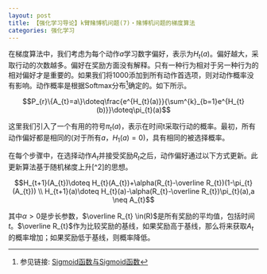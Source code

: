 ```yaml
---
layout: post
title: 【强化学习导论】k臂赌博机问题(7)・赌博机问题的梯度算法
categories: 强化学习
---
```


在梯度算法中，我们考虑为每个动作$a$学习数字偏好，表示为$H_{t}(a)$。偏好越大，采取行动的次数越多。偏好在奖励方面没有解释。只有一种行为相对于另一种行为的相对偏好才是重要的。如果我们将1000添加到所有动作首选项，则对动作概率没有影响。动作概率是根据Softmax分布[^1]确定的。如下所示。

$$P_{r}\{A_{t}=a\}\doteq\frac{e^{H_{t}(a)}}{\sum^{k}_{b=1}e^{H_{t}(b)}}\doteq\pi_{t}(a)$$

这里我们引入了一个有用的符号$\pi_{t}(a)$，表示在时间t采取行动的概率。最初，所有动作偏好都是相同的(对于所有$a$，$H_{1}(a)=0$)，具有相同的被选择概率。

在每个步骤中，在选择动作$A_{t}$并接受奖励$R_{t}$之后，动作偏好通过以下方式更新。此更新算法基于随机梯度上升[^2]的思想。

$$H_{t+1}(A_{t})\doteq H_{t}(A_{t})+\alpha(R_{t}-\overline R_{t})(1-\pi_{t}(A_{t})) \\
H_{t+1}(a)\doteq H_{t}(a)-\alpha(R_{t}-\overline R_{t})\pi_{t}(a),a \neq A_{t}$$

其中$\alpha>0$是步长参数，$\overline R_{t} \in(R)$是所有奖励的平均值，包括时间$t$。$\overline R_{t}$作为比较奖励的基线，如果奖励高于基线，那么将来获取$A_{t}$的概率增加；如果奖励低于基线，则概率降低。


[^1]: 参见链接: [Sigmoid函数与Sigmoid函数](https://s-annie.github.io/machine-learning/2021/08/15/ML-Softmax函数与Sigmoid函数.html)
